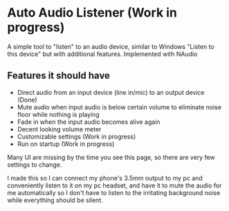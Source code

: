 # Auto Audio Listener (Work in progress)

A simple tool to "listen" to an audio device, similar to Windows "Listen to this device" but with additional features. Implemented with NAudio

## Features it should have

- Direct audio from an input device (line in/mic) to an output device (Done)
- Mute audio when input audio is below certain volume to eliminate noise floor while nothing is playing
- Fade in when the input audio becomes alive again
- Decent looking volume meter
- Customizable settings (Work in progress)
- Run on startup (Work in progress)

Many UI are missing by the time you see this page, so there are very few settings to change.

I made this so I can connect my phone's 3.5mm output to my pc and conveniently listen to it on my pc headset, and have it to mute the audio for me automatically so I don't have to listen to the irritating background noise while everything should be silent.
